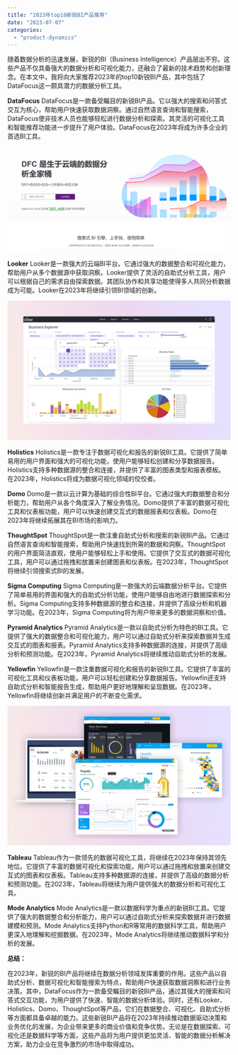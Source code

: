 ```yaml
---
title: "2023年top10新锐BI产品推荐"
date: "2023-07-07"
categories: 
  - "product-dynamics"
---
```


随着数据分析的迅速发展，新锐的BI（Business Intelligence）产品层出不穷。这些产品不仅具备强大的数据分析和可视化能力，还融合了最新的技术趋势和创新理念。在本文中，我将向大家推荐2023年的top10新锐BI产品，其中包括了DataFocus这一颇具潜力的数据分析工具。

**DataFocus** DataFocus是一款备受瞩目的新锐BI产品。它以强大的搜索和问答式交互为核心，帮助用户快速获取数据洞察。通过自然语言查询和智能搜索，DataFocus使非技术人员也能够轻松进行数据分析和探索。其灵活的可视化工具和智能推荐功能进一步提升了用户体验。DataFocus在2023年将成为许多企业的首选BI工具。

![](images/1686616238-%E5%BE%AE%E4%BF%A1%E6%88%AA%E5%9B%BE_20230512142316.png)

**Looker** Looker是一款强大的云端BI平台。它通过强大的数据整合和可视化能力，帮助用户从多个数据源中获取洞察。Looker提供了灵活的自助式分析工具，用户可以根据自己的需求自由探索数据。其团队协作和共享功能使得多人共同分析数据成为可能。Looker在2023年将继续引领BI领域的创新。

![looker](images/1688692622-looker.jpeg)

**Holistics** Holistics是一款专注于数据可视化和报告的新锐BI工具。它提供了简单易用的用户界面和强大的可视化功能，使用户能够轻松创建和分享数据报告。Holistics支持多种数据源的整合和连接，并提供了丰富的图表类型和报表模板。在2023年，Holistics将成为数据可视化领域的佼佼者。

**Domo** Domo是一款以云计算为基础的综合性BI平台。它通过强大的数据整合和分析能力，帮助用户从各个角度深入了解业务情况。Domo提供了丰富的数据可视化工具和仪表板功能，用户可以快速创建交互式的数据报表和仪表板。Domo在2023年将继续拓展其在BI市场的影响力。

**ThoughtSpot** ThoughtSpot是一款注重自助式分析和搜索的新锐BI产品。它通过自然语言查询和智能搜索，帮助用户快速找到所需的数据和洞察。ThoughtSpot的用户界面简洁直观，使用户能够轻松上手和使用。它提供了交互式的数据可视化工具，用户可以通过拖拽和放置来创建图表和仪表板。在2023年，ThoughtSpot将继续引领搜索式BI的发展。

**Sigma Computing** Sigma Computing是一款强大的云端数据分析平台。它提供了简单易用的界面和强大的自助式分析功能，使用户能够自由地进行数据探索和分析。Sigma Computing支持多种数据源的整合和连接，并提供了高级分析和机器学习功能。在2023年，Sigma Computing将为用户带来更多的数据洞察和价值。

**Pyramid Analytics** Pyramid Analytics是一款以自助式分析为特色的BI工具。它提供了强大的数据整合和可视化能力，用户可以通过自助式分析来探索数据并生成交互式的图表和报表。Pyramid Analytics支持多种数据源的连接，并提供了高级分析和预测功能。在2023年，Pyramid Analytics将继续推动自助式分析的发展。

**Yellowfin** Yellowfin是一款注重数据可视化和报告的新锐BI工具。它提供了丰富的可视化工具和仪表板功能，用户可以轻松创建和分享数据报告。Yellowfin还支持自助式分析和智能报告生成，帮助用户更好地理解和呈现数据。在2023年，Yellowfin将继续创新并满足用户的不断变化需求。

![](images/1688693534-Yellowfin-BI.jpeg)

**Tableau** Tableau作为一款领先的数据可视化工具，将继续在2023年保持其领先地位。它提供了丰富的数据可视化和探索功能，用户可以通过拖拽和放置来创建交互式的图表和仪表板。Tableau支持多种数据源的连接，并提供了高级的数据分析和预测功能。在2023年，Tableau将继续为用户提供强大的数据分析和可视化工具。

**Mode Analytics** Mode Analytics是一款以数据科学为重点的新锐BI工具。它提供了强大的数据整合和分析能力，用户可以通过自助式分析来探索数据并进行数据建模和预测。Mode Analytics支持Python和R等常用的数据科学工具，帮助用户更深入地理解和挖掘数据。在2023年，Mode Analytics将继续推动数据科学和分析的发展。

**总结：**

在2023年，新锐的BI产品将继续在数据分析领域发挥重要的作用。这些产品以自助式分析、数据可视化和智能搜索为特点，帮助用户快速获取数据洞察和进行业务决策。其中，DataFocus作为一款备受瞩目的新锐BI产品，通过其强大的搜索和问答式交互功能，为用户提供了快速、智能的数据分析体验。同时，还有Looker、Holistics、Domo、ThoughtSpot等产品，它们在数据整合、可视化、自助式分析等方面都具备卓越的能力。这些新锐BI产品将在2023年持续推动数据驱动决策和业务优化的发展，为企业带来更多的商业价值和竞争优势。无论是在数据探索、可视化还是数据科学等方面，这些产品将为用户提供更加灵活、智能的数据分析解决方案，助力企业在竞争激烈的市场中取得成功。

